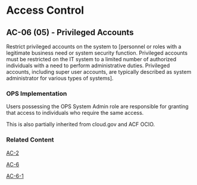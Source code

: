 # Access Control
## AC-06 (05) - Privileged Accounts

Restrict privileged accounts on the system to [personnel or roles with a legitimate business need or system security function. Privileged accounts must be restricted on the IT system to a limited number of authorized individuals with a need to perform administrative duties. Privileged accounts, including super user accounts, are typically described as system administrator for various types of systems].

### OPS Implementation

Users possessing the OPS System Admin role are responsible for granting that access to individuals who require the same access.

This is also partially inherited from cloud.gov and ACF OCIO.

### Related Content

[AC-2](ac-02/index.md)

[AC-6](ac-06/index.md)

[AC-6-1](ac-06-01/index.md)
